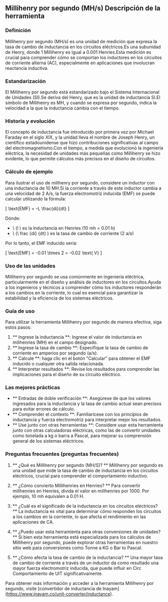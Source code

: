 ## Millihenry por segundo (MH/s) Descripción de la herramienta

### Definición
Millihenry por segundo (MH/s) es una unidad de medición que expresa la tasa de cambio de inductancia en los circuitos eléctricos.Es una subunidad de Henry, donde 1 Millihenry es igual a 0.001 Henries.Esta medición es crucial para comprender cómo se comportan los inductores en los circuitos de corriente alterna (AC), especialmente en aplicaciones que involucran reactancia inductiva.

### Estandarización
El Millihenry por segundo está estandarizado bajo el Sistema Internacional de Unidades (SI).Se deriva del Henry, que es la unidad de inductancia SI.El símbolo de Millihenry es MH, y cuando se expresa por segundo, indica la velocidad a la que la inductancia cambia con el tiempo.

### Historia y evolución
El concepto de inductancia fue introducido por primera vez por Michael Faraday en el siglo XIX, y la unidad lleva el nombre de Joseph Henry, un científico estadounidense que hizo contribuciones significativas al campo del electromagnetismo.Con el tiempo, a medida que evolucionó la ingeniería eléctrica, la necesidad de unidades más pequeñas como Millihenry se hizo evidente, lo que permite cálculos más precisos en el diseño de circuitos.

### Cálculo de ejemplo
Para ilustrar el uso de milihenry por segundo, considere un inductor con una inductancia de 10 MH.Si la corriente a través de este inductor cambia a una velocidad de 2 A/s, la fuerza electromotriz inducida (EMF) se puede calcular utilizando la fórmula:

\[ \text{EMF} = -L \frac{di}{dt} \]

Dónde:
- \ (l \) es la inductancia en Henries (10 mh = 0.01 h)
- \ (\ frac {di} {dt} \) es la tasa de cambio de corriente (2 a/s)

Por lo tanto, el EMF inducido sería:

\[ \text{EMF} = -0.01 \times 2 = -0.02 \text{ V} \]

### Uso de las unidades
Millihenry por segundo se usa comúnmente en ingeniería eléctrica, particularmente en el diseño y análisis de inductores en los circuitos.Ayuda a los ingenieros y técnicos a comprender cómo los inductores responderán a los cambios en la corriente, lo cual es esencial para garantizar la estabilidad y la eficiencia de los sistemas eléctricos.

### Guía de uso
Para utilizar la herramienta Millihenry por segundo de manera efectiva, siga estos pasos:
1. ** Ingrese la inductancia **: Ingrese el valor de inductancia en milihenries (MH) en el campo designado.
2. ** Ingrese la tasa de cambio **: Especifique la tasa de cambio de corriente en amperios por segundo (a/s).
3. ** Calcule **: haga clic en el botón "Calcular" para obtener el EMF inducido o cualquier otra salida relacionada.
4. ** Interpretar resultados **: Revise los resultados para comprender las implicaciones para el diseño de su circuito eléctrico.

### Las mejores prácticas
- ** Entradas de doble verificación **: Asegúrese de que los valores ingresados ​​para la inductancia y la tasa de cambio actual sean precisos para evitar errores de cálculo.
- ** Comprender el contexto **: Familiarícese con los principios de inductancia y fuerza electromotriz para interpretar mejor los resultados.
- ** Use junto con otras herramientas **: Considere usar esta herramienta junto con otras calculadoras eléctricas, como las de convertir unidades como tonelada a kg o barra a Pascal, para mejorar su comprensión general de los sistemas eléctricos.

### Preguntas frecuentes (preguntas frecuentes)

1. ** ¿Qué es Millihenry por segundo (MH/S)? **
Millihenry por segundo es una unidad que mide la tasa de cambio de inductancia en los circuitos eléctricos, crucial para comprender el comportamiento inductivo.

2. ** ¿Cómo convierto Millihenries en Henries? **
Para convertir milihenries en Henries, divida el valor en milihenries por 1000. Por ejemplo, 10 mh equivalen a 0.01 H.

3. ** ¿Cuál es el significado de la inductancia en los circuitos eléctricos? **
La inductancia es vital para determinar cómo responden los circuitos a los cambios en la corriente, lo que afecta el rendimiento en las aplicaciones de CA.

4. ** ¿Puedo usar esta herramienta para otras conversiones de unidades? **
Si bien esta herramienta está especializada para los cálculos de Millihenry por segundo, puede explorar otras herramientas en nuestro sitio web para conversiones como Tonne a KG o Bar to Pascal.

5. ** ¿Cómo afecta la tasa de cambio de la inductancia? **
Una mayor tasa de cambio de corriente a través de un inductor da como resultado una mayor fuerza electromotriz inducida, que puede influir en Circ Comportamiento de UIT significativamente.

Para obtener más información y acceder a la herramienta Millihenry por segundo, visite [convertidor de inductancia de Inayam] (https://www.inayam.co/unit-converter/inductance).